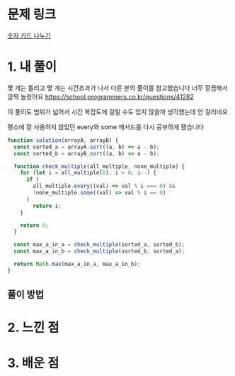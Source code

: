 # 문제 링크

[숫자 카드 나누기](https://school.programmers.co.kr/learn/courses/30/lessons/135807#qna)

# 1. 내 풀이

몇 개는 틀리고 몇 개는 시간초과가 나서 다른 분의 풀이를 참고했습니다
너무 깔끔해서 깜짝 놀랐어요
https://school.programmers.co.kr/questions/41282

이 풀이도 범위가 넓어서 시간 복잡도에 걸릴 수도 있지 않을까 생각했는데
안 걸리네요

평소에 잘 사용하지 않았던 every와 some 메서드를 다시 공부하게 됐습니다

```js
function solution(arrayA, arrayB) {
  const sorted_a = arrayA.sort((a, b) => a - b);
  const sorted_b = arrayB.sort((a, b) => a - b);

  function check_multiple(all_multiple, none_multiple) {
    for (let i = all_multiple[0]; i > 0; i--) {
      if (
        all_multiple.every((val) => val % i === 0) &&
        !none_multiple.some((val) => val % i == 0)
      )
        return i;
    }

    return 0;
  }

  const max_a_in_a = check_multiple(sorted_a, sorted_b);
  const max_a_in_b = check_multiple(sorted_b, sorted_a);

  return Math.max(max_a_in_a, max_a_in_b);
}
```

## 풀이 방법

# 2. 느낀 점

# 3. 배운 점
